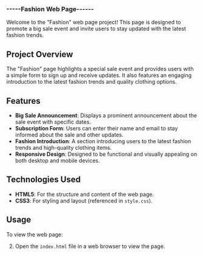 ### -----Fashion Web Page------

Welcome to the "Fashion" web page project! This page is designed to promote a big sale event and invite users to stay updated with the latest fashion trends.

## Project Overview

The "Fashion" page highlights a special sale event and provides users with a simple form to sign up and receive updates. It also features an engaging introduction to the latest fashion trends and quality clothing options.

## Features

- **Big Sale Announcement**: Displays a prominent announcement about the sale event with specific dates.
- **Subscription Form**: Users can enter their name and email to stay informed about the sale and other updates.
- **Fashion Introduction**: A section introducing users to the latest fashion trends and high-quality clothing items.
- **Responsive Design**: Designed to be functional and visually appealing on both desktop and mobile devices.

## Technologies Used

- **HTML5**: For the structure and content of the web page.
- **CSS3**: For styling and layout (referenced in `style.css`).

## Usage

To view the web page:

2. Open the `index.html` file in a web browser to view the page.
